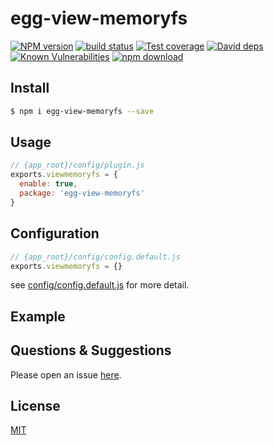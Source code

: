 # egg-view-memoryfs

[![NPM version][npm-image]][npm-url]
[![build status][travis-image]][travis-url]
[![Test coverage][codecov-image]][codecov-url]
[![David deps][david-image]][david-url]
[![Known Vulnerabilities][snyk-image]][snyk-url]
[![npm download][download-image]][download-url]

[npm-image]: https://img.shields.io/npm/v/egg-view-memoryfs.svg?style=flat-square
[npm-url]: https://npmjs.org/package/egg-view-memoryfs
[travis-image]: https://img.shields.io/travis/eggjs/egg-view-memoryfs.svg?style=flat-square
[travis-url]: https://travis-ci.org/eggjs/egg-view-memoryfs
[codecov-image]: https://img.shields.io/codecov/c/github/eggjs/egg-view-memoryfs.svg?style=flat-square
[codecov-url]: https://codecov.io/github/eggjs/egg-view-memoryfs?branch=master
[david-image]: https://img.shields.io/david/eggjs/egg-view-memoryfs.svg?style=flat-square
[david-url]: https://david-dm.org/eggjs/egg-view-memoryfs
[snyk-image]: https://snyk.io/test/npm/egg-view-memoryfs/badge.svg?style=flat-square
[snyk-url]: https://snyk.io/test/npm/egg-view-memoryfs
[download-image]: https://img.shields.io/npm/dm/egg-view-memoryfs.svg?style=flat-square
[download-url]: https://npmjs.org/package/egg-view-memoryfs

<!--
Description here.
-->

## Install

```bash
$ npm i egg-view-memoryfs --save
```

## Usage

```js
// {app_root}/config/plugin.js
exports.viewmemoryfs = {
  enable: true,
  package: 'egg-view-memoryfs'
}
```

## Configuration

```js
// {app_root}/config/config.default.js
exports.viewmemoryfs = {}
```

see [config/config.default.js](config/config.default.js) for more detail.

## Example

<!-- example here -->

## Questions & Suggestions

Please open an issue [here](https://github.com/eggjs/egg/issues).

## License

[MIT](LICENSE)
